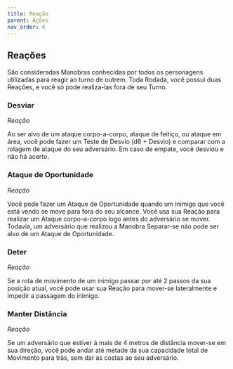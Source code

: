 ```yaml
---
title: Reação
parent: Ações
nav_order: 4
---
```

## Reações
São consideradas Manobras conhecidas por todos os personagens utilizadas para reagir ao turno de outrem. Toda Rodada, você possui duas Reações, e você só pode realiza-las fora de seu Turno.

### Desviar
_Reação_

Ao ser alvo de um ataque corpo-a-corpo, ataque de feitiço, ou ataque em área, você pode fazer um Teste de Desvio (d6 + Desvio) e comparar com a rolagem de ataque do seu adversário. Em caso de empate, você desviou e não há acerto. 

### Ataque de Oportunidade
_Reação_

Você pode fazer um Ataque de Oportunidade quando um inimigo que você está vendo se move para fora do seu alcance. Você usa sua Reação para realizar um Ataque corpo-a-corpo logo antes do adversário se mover. Todavia, um adversário que realizou a Manobra Separar-se não pode ser alvo de um Ataque de Oportunidade.

### Deter
_Reação_

Se a rota de movimento de um inimigo passar por até 2 passos da sua posição atual, você pode usar sua Reação para mover-se lateralmente e impedir a passagem do inimigo. 

### Manter Distância
_Reação_

Se um adversário que estiver à mais de 4 metros de distância mover-se em sua direção, você pode andar até metade da sua capacidade total de Movimento para trás, sem dar as costas ao seu adversário.
